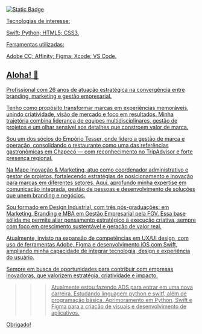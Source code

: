 <a href="https://www.behance.net/sietefx" target="_blank" rel="noopener noreferrer"> <img alt="Static Badge" src="https://img.shields.io/badge/-Portfolio-yellow_blue?style=flat&logo=behance&logoSize=auto&labelColor=blue&link=https%3A%2F%2Fbehance.net%2Fsietefx%3Fref%3Dgithub%2520profile%26type%3Ddesign">


Tecnologias de interesse:

Swift;
Python;
HTML5;
CSS3.

Ferramentas utilizadas:

Adobe CC;
Affinity;
Figma;
Xcode;
VS Code.

## Aloha! 👋

Profissional com 26 anos de atuação estratégica na convergência entre branding, marketing e gestão empresarial.

Tenho como propósito transformar marcas em experiências memoráveis, unindo criatividade, visão de mercado e foco em resultados. Minha trajetória combina liderança de equipes multidisciplinares, gestão de projetos e um olhar sensível aos detalhes que constroem valor de marca.

Sou um dos sócios do Empório Tesser, onde lidero a gestão de marca e operação, consolidando o restaurante como uma das referências gastronômicas em Chapecó — com reconhecimento no TripAdvisor e forte presença regional.

Na Mape Inovação & Marketing, atuo como coordenador administrativo e gestor de projetos, fortalecendo estratégias de posicionamento e inovação para marcas em diferentes setores. Aqui, aprofundo minha expertise em comunicação integrada, gestão de pessoas e desenvolvimento de soluções que unem branding e negócios.

Sou formado em Design Industrial, com três pós-graduações: em Marketing, Branding e MBA em Gestão Empresarial pela FGV. Essa base sólida me permite aliar pensamento estratégico à execução criativa, sempre com foco em crescimento sustentável e geração de valor real.

Atualmente, invisto na expansão de competências em UX/UI design, com uso de ferramentas Adobe,  Figma e desenvolvimento iOS com Swift, ampliando minha capacidade de integrar tecnologia, design e experiência do usuário.

Sempre em busca de oportunidades para contribuir com empresas inovadoras, que valorizem estratégia, criatividade e impacto.

  >>> Atualmente estou fazendo ADS para entrar em uma nova carreira.
  >>> Estudando linguagem python e switf, além de programação básica.
  >>> Aprimoramento em Python, Swift e Figma para a criação de visuais e desenvolvimento de aplicativos.

Obrigado!
